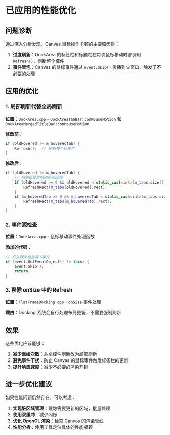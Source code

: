 # 已应用的性能优化

## 问题诊断
通过深入分析发现，Canvas 鼠标操作卡顿的主要原因是：

1. **过度刷新**：DockArea 的标签栏和标题栏在每次鼠标移动时都调用 `Refresh()`，刷新整个控件
2. **事件冒泡**：Canvas 的鼠标事件通过 `event.Skip()` 传播到父窗口，触发了不必要的处理

## 应用的优化

### 1. 局部刷新代替全局刷新
**位置**：`DockArea.cpp` - `DockAreaTabBar::onMouseMotion` 和 `DockAreaMergedTitleBar::onMouseMotion`

**修改前**：
```cpp
if (oldHovered != m_hoveredTab) {
    Refresh();  // 刷新整个标签栏
}
```

**修改后**：
```cpp
if (oldHovered != m_hoveredTab) {
    // 只刷新受影响的标签区域
    if (oldHovered >= 0 && oldHovered < static_cast<int>(m_tabs.size())) {
        RefreshRect(m_tabs[oldHovered].rect);
    }
    if (m_hoveredTab >= 0 && m_hoveredTab < static_cast<int>(m_tabs.size())) {
        RefreshRect(m_tabs[m_hoveredTab].rect);
    }
}
```

### 2. 事件源检查
**位置**：`DockArea.cpp` - 鼠标移动事件处理函数

**添加的代码**：
```cpp
// 只处理来自自身的事件
if (event.GetEventObject() != this) {
    event.Skip();
    return;
}
```

### 3. 移除 onSize 中的 Refresh
**位置**：`FlatFrameDocking.cpp` - `onSize` 事件处理

**理由**：Docking 系统会自行处理布局更新，不需要强制刷新

## 效果

这些优化应该能够：
1. **减少重绘次数**：从全控件刷新改为局部刷新
2. **避免事件干扰**：防止 Canvas 的鼠标事件触发标签栏的更新
3. **提升响应速度**：减少不必要的渲染开销

## 进一步优化建议

如果性能问题仍然存在，可以考虑：
1. **实现脏区域管理**：跟踪需要更新的区域，批量处理
2. **使用双缓冲**：减少闪烁
3. **优化 OpenGL 渲染**：检查 Canvas 的渲染管线
4. **性能分析**：使用工具定位具体的性能瓶颈